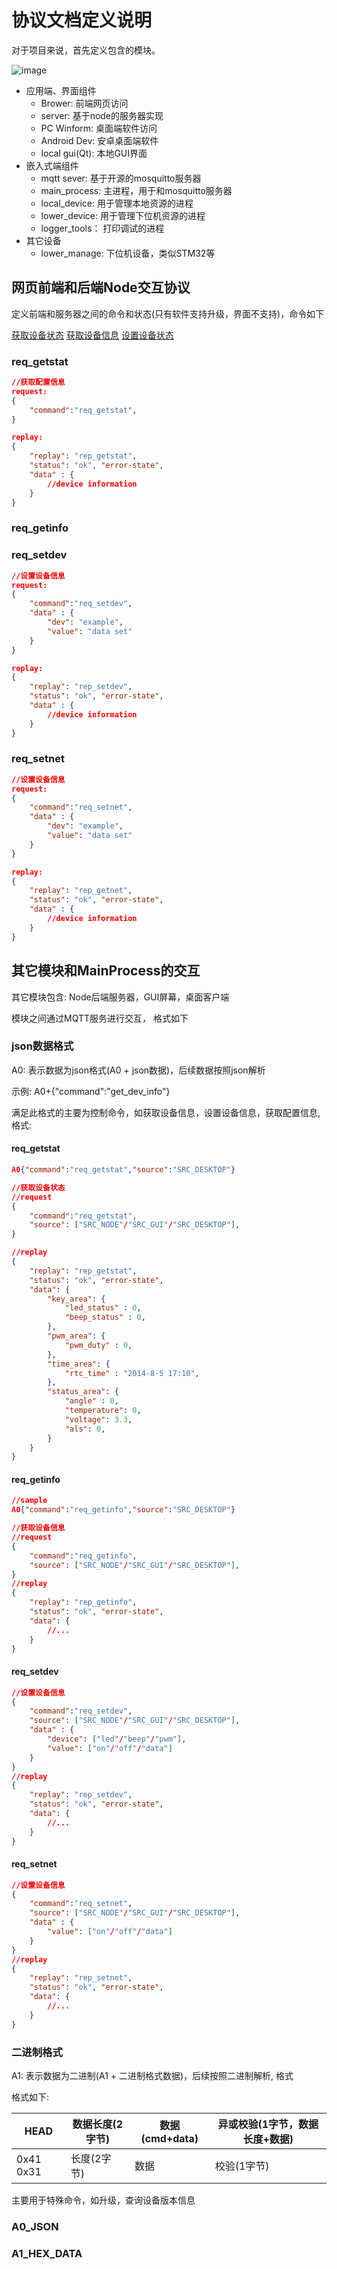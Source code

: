 # 协议文档定义说明

对于项目来说，首先定义包含的模块。

![image](image/mainFrame.png)

- 应用端、界面组件
  - Brower: 前端网页访问
  - server: 基于node的服务器实现
  - PC Winform: 桌面端软件访问
  - Android Dev: 安卓桌面端软件
  - local gui(Qt): 本地GUI界面
- 嵌入式端组件
  - mqtt sever: 基于开源的mosquitto服务器
  - main_process: 主进程，用于和mosquitto服务器
  - local_device: 用于管理本地资源的进程
  - lower_device: 用于管理下位机资源的进程
  - logger_tools： 打印调试的进程
- 其它设备
  - lower_manage: 下位机设备，类似STM32等

## 网页前端和后端Node交互协议

定义前端和服务器之间的命令和状态(只有软件支持升级，界面不支持)，命令如下

[获取设备状态](#req_getstat)
[获取设备信息](#req_getinfo)
[设置设备状态](#req_setdev)

### req_getstat

```json
//获取配置信息
request:
{
    "command":"req_getstat",
}

replay:
{
    "replay": "rep_getstat",
    "status": "ok", "error-state",
    "data" : {
        //device information
    }
}
```

### req_getinfo

### req_setdev

```json
//设置设备信息
request:
{
    "command":"req_setdev",
    "data" : {
        "dev": "example",
        "value": "data set" 
    }
}

replay:
{
    "replay": "rep_setdev",
    "status": "ok", "error-state",
    "data" : {
        //device information
    }
}
```

### req_setnet

```json
//设置设备信息
request:
{
    "command":"req_setnet",
    "data" : {
        "dev": "example",
        "value": "data set" 
    }
}

replay:
{
    "replay": "rep_getnet",
    "status": "ok", "error-state",
    "data" : {
        //device information
    }
}
```

## 其它模块和MainProcess的交互

其它模块包含: Node后端服务器，GUI屏幕，桌面客户端

模块之间通过MQTT服务进行交互， 格式如下


### json数据格式

A0: 表示数据为json格式(A0 + json数据)，后续数据按照json解析

示例: A0+{"command":"get_dev_info"}

满足此格式的主要为控制命令，如获取设备信息，设置设备信息，获取配置信息, 格式:

#### req_getstat

```json
A0{"command":"req_getstat","source":"SRC_DESKTOP"}

//获取设备状态
//request
{
    "command":"req_getstat",
    "source": ["SRC_NODE"/"SRC_GUI"/"SRC_DESKTOP"],
}

//replay
{
    "replay": "rep_getstat",
    "status": "ok", "error-state",
    "data": {
        "key_area": {
            "led_status" : 0,
            "beep_status" : 0,
        },
        "pwm_area": {
            "pwm_duty" : 0,
        },
        "time_area": {
            "rtc_time" : "2014-8-5 17:10",
        },
        "status_area": {
            "angle" : 0,
            "temperature": 0,
            "voltage": 3.3,
            "als": 0,
        }
    }
}
```

#### req_getinfo

```json
//sample
A0{"command":"req_getinfo","source":"SRC_DESKTOP"}

//获取设备信息
//request
{
    "command":"req_getinfo",
    "source": ["SRC_NODE"/"SRC_GUI"/"SRC_DESKTOP"],   
}
//replay
{
    "replay": "rep_getinfo",
    "status": "ok", "error-state",
    "data": {
        //...
    }
}
```

#### req_setdev

```json
//设置设备信息
{
    "command":"req_setdev",
    "source": ["SRC_NODE"/"SRC_GUI"/"SRC_DESKTOP"],
    "data" : {
        "device": ["led"/"beep"/"pwm"],
        "value": ["on"/"off"/"data"]
    }
}
//replay
{
    "replay": "rep_setdev",
    "status": "ok", "error-state",
    "data": {
        //...
    }
}
```

#### req_setnet

```json
//设置设备信息
{
    "command":"req_setnet",
    "source": ["SRC_NODE"/"SRC_GUI"/"SRC_DESKTOP"],
    "data" : {
        "value": ["on"/"off"/"data"]
    }
}
//replay
{
    "replay": "rep_setnet",
    "status": "ok", "error-state",
    "data": {
        //...
    }
}
```

### 二进制格式

A1: 表示数据为二进制(A1 + 二进制格式数据)，后续按照二进制解析, 格式

格式如下:

| HEAD | 数据长度(2字节) | 数据(cmd+data) | 异或校验(1字节，数据长度+数据) | 
| --- | --- | --- | --- |
| 0x41 0x31 | 长度(2字节) | 数据 | 校验(1字节) |

主要用于特殊命令，如升级，查询设备版本信息

### A0_JSON

### A1_HEX_DATA